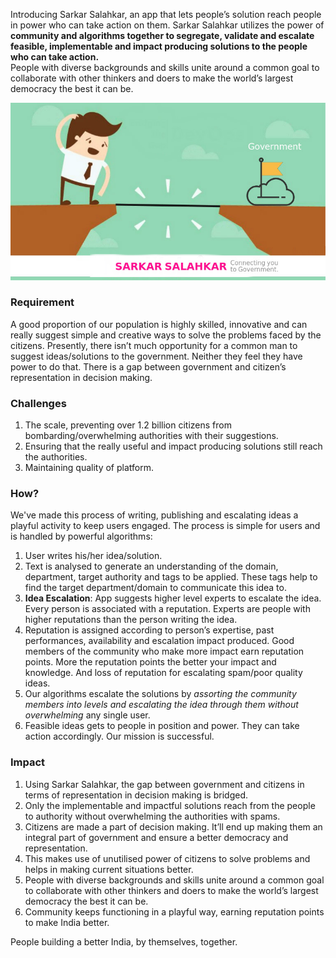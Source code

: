 Introducing Sarkar Salahkar, an app that lets people’s solution reach people in power who can take action on them. Sarkar Salahkar utilizes the power of <b>community and algorithms together to segregate, validate and escalate feasible, implementable and impact producing solutions to the people who can take action.</b><br>
People with diverse backgrounds and skills unite around a common goal to collaborate with other thinkers and doers to make the world’s largest democracy the best it can be.<br>

![image logo](https://github.com/ShivayaDevs/SarkarSalahkar/blob/master/screenshots/connecting_mission.jpg)

### Requirement
A good proportion of our population is highly skilled, innovative and can really suggest simple and creative ways to solve the problems faced by the citizens. Presently, there isn’t much opportunity for a common man to suggest ideas/solutions to the government. Neither they feel they have power to do that. There is a gap between government and citizen’s representation in decision making.

### Challenges
1. The scale, preventing over 1.2 billion citizens from bombarding/overwhelming authorities with their suggestions. <br>
2. Ensuring that the really useful and impact producing solutions still reach the authorities. <br>
3. Maintaining quality of platform. <br>

### How?
We've made this process of writing, publishing and escalating ideas a playful activity to keep users engaged. The process is simple for users and is handled by powerful algorithms:

1. User writes his/her idea/solution.
2. Text is analysed to generate an understanding of the domain, department, target authority and tags to be applied. These tags help to find the target department/domain to communicate this idea to.
3. <b>Idea Escalation</b>: App suggests higher level experts to escalate the idea. Every person is associated with a reputation. Experts are people with higher reputations than the person writing the idea.
4. Reputation is assigned according to person’s expertise, past performances, availability and escalation impact produced. Good members of the community who make more impact earn reputation points. More the reputation points the better your impact and knowledge. And loss of reputation for escalating spam/poor quality ideas.<br>
5. Our algorithms escalate the solutions by <i>assorting the community members into levels and escalating the idea through them without overwhelming</i> any single user.<br>
6. Feasible ideas gets to people in position and power. They can take action accordingly. Our mission is successful.

### Impact
1. Using Sarkar Salahkar, the gap between government and citizens in terms of representation in decision making is bridged.<br>
2. Only the implementable and impactful solutions reach from the people to authority without overwhelming the authorities with spams.<br>
3. Citizens are made a part of decision making.  It’ll end up making them an integral part of government and ensure a better democracy and representation. <br>
4. This makes use of unutilised power of citizens to solve problems and helps in making current situations better.<br>
5. People with diverse backgrounds and skills unite around a common goal to collaborate with other thinkers and doers to make the world’s largest democracy the best it can be.<br>
6. Community keeps functioning in a playful way, earning reputation points to make India better.

People building a better India, by themselves, together.
